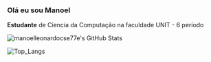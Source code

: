 ### Olá eu sou Manoel
**Estudante** de Ciencia da Computação na faculdade UNIT - 6 período

![manoelleonardocse77e's GitHub Stats](https://github-readme-stats.vercel.app/api?username=manoelleonardocse77e&show_icons=true&theme=dracula)

![Top_Langs](https://github-readme-stats.vercel.app/api/top-langs/?username=manoelleonardocse77e&layout=compact)
